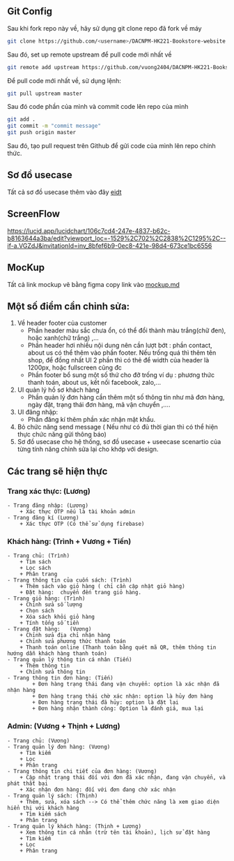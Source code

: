 ## Git Config
Sau khi fork repo này về, hãy sử dụng git clone repo đã fork về máy
```bash
git clone https://github.com/<username>/DACNPM-HK221-Bookstore-website.git
```
Sau đó, set up remote upstream để pull code mới nhất về
```bash
git remote add upstream https://github.com/vuong2404/DACNPM-HK221-Bookstore-website.git
```
Để pull code mới nhất về, sử dụng lệnh:
```bash
git pull upstream master
```
Sau đó code phần của mình và commit code lên repo của mình
```bash
git add .
git commit -m "commit message"
git push origin master
```
Sau đó, tạo pull request trên Github để gửi code của mình lên repo chính thức.

## Sơ đồ usecase
Tất cả sơ đồ usecase thêm vào đây [eidt](https://lucid.app/lucidchart/106c7cd4-247e-4837-b62c-b8163644a3ba/edit?viewport_loc=-238%2C5071%2C2938%2C1273%2CCiwWk7vTuG6D&invitationId=inv_8bfef6b9-0ec8-421e-98d4-673ce1bc6556)

## ScreenFlow

https://lucid.app/lucidchart/106c7cd4-247e-4837-b62c-b8163644a3ba/edit?viewport_loc=-1529%2C702%2C2838%2C1295%2C--if-a.VGZdJ&invitationId=inv_8bfef6b9-0ec8-421e-98d4-673ce1bc6556

## MocKup 
Tất cả link mockup vẽ bằng figma copy link vào [mockup.md](./Documents/mockup.md)
## Một số điểm cần chỉnh sửa: 
1. Về header footer của customer
    - Phần header màu sắc chưa ổn, có thể đổi thành màu trắng(chữ đen), hoặc xanh(chữ trắng) ,...
    - Phần header hơi nhiều nội dung nên cần lượt bớt : phần contact, about us có thể thêm vào phần footer. Nếu trống quá thì thêm tên shop, để đồng nhất UI 2 phần thì có thẻ để width của header là 1200px, hoặc fullscreen cũng đc
    - Phần footer bổ sung một số thứ cho đỡ trống ví dụ : phương thức thanh toán, about us, kết nối facebook, zalo,... 
2. UI quản lý hồ sơ khách hàng
    - Phần quản lý đơn hàng cần thêm một số thông tin như mã đơn hàng, ngày đặt, trạng thái đơn hàng, mã vận chuyển ,....
3. UI đăng nhập: 
    - Phần đăng kí thêm phần xác nhận mật khẩu. 
4. Bỏ chức năng send message ( Nếu như có đủ thời gian thì có thể hiện thực chức năng gửi thông báo)
5.  Sơ đồ usecase cho hệ thống, sơ đồ usecase + useecase scenartio của từng tính năng chỉnh sửa lại cho khớp với design.

## Các trang sẽ hiện thực
### Trang xác thực: (Lương)
    - Trang đăng nhập: (Lương)
        + Xác thực OTP nếu là tài khoản admin
    - Trang đăng kí (Lương)
        + Xác thực OTP (Có thể sử dụng firebase)
### Khách hàng: (Trình + Vương + Tiến)
    - Trang chủ: (Trình)
        + Tìm sách
        + Lọc sách
        + Phân trang
    - Trang thông tin của cuốn sách: (Trình)
        + Thêm sách vào giỏ hàng ( chỉ cần cập nhật giỏ hàng)
        + Đặt hàng:  chuyển đến trang giỏ hàng.
    - Trang giỏ hàng: (Trình)
        + Chỉnh sửa số lượng
        + Chọn sách 
        + Xóa sách khỏi giỏ hàng
        + Tính tổng số tiền
    - Trang đặt hàng:   (Vương)
        + Chỉnh sửa địa chỉ nhận hàng
        + Chỉnh sửa phương thức thanh toán
        + Thanh toán online (Thanh toán bằng quét mã QR, thêm thông tin hướng dẫn khách hàng thanh toán)
    - Trang quản lý thông tin cá nhân (Tiến)
        + Thêm thông tin
        + Chỉnh sửa thông tin
    - Trang thông tin đơn hàng: (Tiến)
            + Đơn hàng trạng thái đang vận chuyển: option là xác nhận đã nhận hàng
            + Đơn hàng trạng thái chờ xác nhận: option là hủy đơn hàng
            + Đơn hàng trạng thái đã hủy: option là đặt lại
            + Đơn hàng nhận thành công: Option là đánh giá, mua lại
### Admin: (Vương + Thịnh + Lương)
    - Trang chủ: (Vương)
    - Trang quản lý đơn hàng: (Vương)
        + Tìm kiếm
        + Lọc
        + Phân trang 
    - Trang thông tin chi tiết của đơn hàng: (Vương)
        + Cập nhật trạng thái đối với đơn đã xác nhận, đang vận chuyển, và phát thất bại
        + Xác nhận đơn hàng: đối với đơn đang chờ xác nhận
    - Trang quản lý sách: (Thịnh)
        + Thêm, sửa, xóa sách --> Có thể thêm chức năng là xem giao diện hiển thị với khách hàng
        + Tìm kiếm sách
        + Phân trang
    - Trang quản lý khách hàng: (Thịnh + Lương)
        + Xem thông tin cá nhân (trừ tên tài khoản), lịch sử đặt hàng
        + Tìm kiếm
        + Lọc
        + Phân trang
